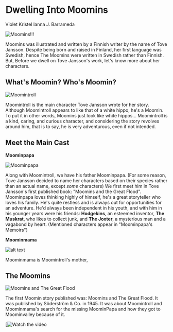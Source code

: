 # **𝖣𝗐𝖾𝗅𝗅𝗂𝗇𝗀 𝖨𝗇𝗍𝗈 𝖬𝗈𝗈𝗆𝗂𝗇s**
Violet Kristel Ianna J. Barrameda

![Moomins!!!](https://ik.imagekit.io/panmac/tr:f-auto,w-740,pr-true//bcd02f72-b50c-0179-8b4b-5e44f5340bd4/f2657750-fdd0-41df-86dc-16543fd46d09/A-guide-to-the-Moomin-characters---Header.jpg)

Moomins was illustrated and written by a Finnish writer by the name of Tove Jansson. Despite being born and raised in Finland, her first language was Swedish, hence The Moomins were written in Swedish rather than Finnish. But, Before we dwell on Tove Jansson's work, let's know more about her characters.

## What's Moomin? Who's Moomin?

![Moomintroll](https://static.wikia.nocookie.net/moomin/images/f/f5/Muumin.png/revision/latest?cb=20190411020609)

Moomintroll is the main character Tove Jansson wrote for her story. Although Moomintroll appears to like that of a white hippo, he's a Moomin. To put it in other words, Moomins just look like white hippos... Moomintroll is a kind, caring, and curious character, and considering the story revolves around him, that is to say, he is very adventurous, even if not intended. 

## Meet the Main Cast

**Moominpapa**

![Moominpapa](https://static.wikia.nocookie.net/moomin/images/f/f3/Muminpappa.jpg/revision/latest?cb=20141226090307)

Along with Moomintroll, we have his father Moominpapa. (For some reason, Tove Jansson decided to name her characters based on their species rather than an actual name, except *some* characters) 
We first meet him in Tove Jansson's first published book: "Moomins and the Great Flood". Moominpapa loves thinking highly of himself, he's a great storyteller who loves his family. He's quite restless and is always out for opportunities for an adventure. He'd always been independent in his youth, and with him in his younger years were his friends: **Hodgekins**, an esteemed inventor, **The Muskrat**, who likes to collect junk, and **The Joxter**, a mysterious man and a vagabond by heart. (Mentioned characters appear in "Moominpapa's Memoirs")

**Moominmama**

![alt text](https://static.wikia.nocookie.net/moomin/images/8/8c/Moominmamma1.jpg/revision/latest?cb=20190425233456)

Moominmama is Moomintroll's mother, 

## The Moomins

![Moomins and The Great Flood](https://upload.wikimedia.org/wikipedia/en/d/d7/Moominsgreatflood.jpg)

The first Moomin story published was: Moomins and The Great Flood. It was published by Söderström & Co. in 1945. It was about Moomintroll and Moominmama's search for the missing MoominPapa and how they got to Moominvalley because of it. 

[![Watch the video](https://youtu.be/9YAmXjBUp-g?si=7DSwXHsCUx7Nv2Pm)
